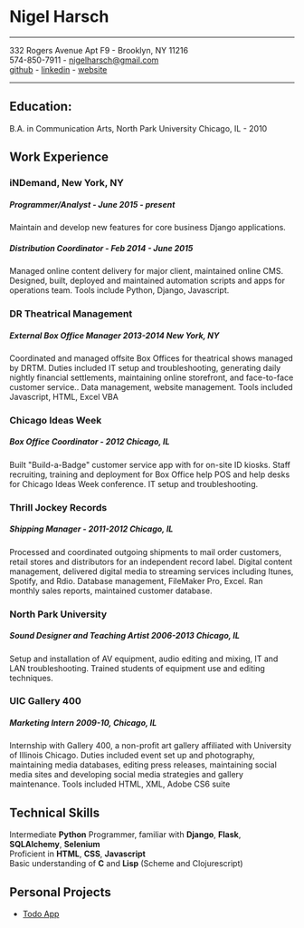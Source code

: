# Nigel Harsch

--- 
332 Rogers Avenue Apt F9 - Brooklyn, NY 11216 <br />
574-850-7911 - nigelharsch@gmail.com <br />
[github](github.com/nharsch) - 
[linkedin](linkedin.com/in/nigelharsch) - 
[website](nigelharsch.com)

---
## Education:

B.A. in Communication Arts, North Park University Chicago, IL - 2010  

## Work Experience

### iNDemand, New York, NY

##### Programmer/Analyst - June 2015 - present

Maintain and develop new features for core business Django applications.

##### Distribution Coordinator - Feb 2014 - June 2015
Managed online content delivery for major client, maintained online CMS.
Designed, built, deployed and maintained automation scripts and apps for operations team. Tools include Python, Django, Javascript.

### DR Theatrical Management 
##### External Box Office Manager 2013-2014 New York, NY
Coordinated and managed offsite Box Offices for theatrical shows managed by DRTM. Duties included IT setup and troubleshooting, generating daily nightly financial settlements, maintaining online storefront, and face-to-face customer service..
Data management, website management. Tools included Javascript, HTML, Excel VBA

### Chicago Ideas Week 
##### Box Office Coordinator - 2012 Chicago, IL
Built "Build-a-Badge" customer service app with for on-site ID kiosks.
Staff recruiting, training and deployment for Box Office help POS and help desks for Chicago Ideas Week conference. 
IT setup and troubleshooting.

### Thrill Jockey Records
##### Shipping Manager - 2011-2012 Chicago, IL 
Processed and coordinated outgoing shipments to mail order customers, retail stores and distributors for an independent record label.
Digital content management, delivered digital media to streaming services including Itunes, Spotify, and Rdio.
Database management, FileMaker Pro, Excel. Ran monthly sales reports, maintained customer database.

### North Park University 
##### Sound Designer and Teaching Artist 2006-2013 Chicago, IL
Setup and installation of AV equipment, audio editing and mixing, IT and LAN troubleshooting. Trained students of equipment use and editing techniques.

### UIC Gallery 400  
##### Marketing Intern 2009-10, Chicago, IL
Internship with Gallery 400, a non-profit art gallery affiliated with University of Illinois Chicago.  Duties included event set up and photography, maintaining media databases, editing press releases, maintaining social media sites and developing social media strategies and gallery maintenance.
Tools included HTML, XML, Adobe CS6 suite

## Technical Skills 
Intermediate **Python** Programmer, familiar with **Django**, **Flask**, **SQLAlchemy**, **Selenium** <br />
Proficient in **HTML**, **CSS**, **Javascript** <br />
Basic understanding of **C** and **Lisp** (Scheme and Clojurescript) <br />

## Personal Projects
* [Todo App](http://todo.nigelharsch.com)


